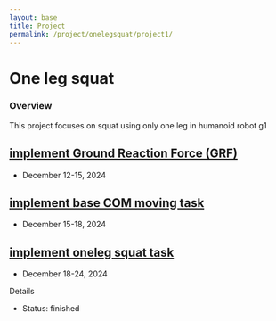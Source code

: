 ```yaml
---
layout: base
title: Project
permalink: /project/onelegsquat/project1/
---
```


# One leg squat

### Overview
This project focuses on squat using only one leg in humanoid robot g1

<div class="publication-list">
  <div class="publication-item">
    <div class="text-container">
      <h2><a href="{{ "/project/onelegsquat/project1/grf" | prepend: site.baseurl }}">implement Ground Reaction Force (GRF)</a></h2>
      <ul>
        <li><i class="fas fa-calendar-alt"></i> December 12-15, 2024</li>
      </ul>
    </div>
  </div>
</div>


<div class="publication-list">
  <div class="publication-item">
    <div class="text-container">
      <h2><a href="{{ "/project/onelegsquat/project1/com-task" | prepend: site.baseurl }}">implement base COM moving task</a></h2>
      <ul>
        <li><i class="fas fa-calendar-alt"></i> December 15-18, 2024</li>
      </ul>
    </div>
  </div>
</div>

<div class="publication-list">
  <div class="publication-item">
    <div class="text-container">
      <h2><a href="{{ "/project/onelegsquat/project1/onelegsquat_task" | prepend: site.baseurl }}">implement oneleg squat task</a></h2>
      <ul>
        <li><i class="fas fa-calendar-alt"></i> December 18-24, 2024</li>
      </ul>
    </div>
  </div>
</div>

Details
- Status: finished
